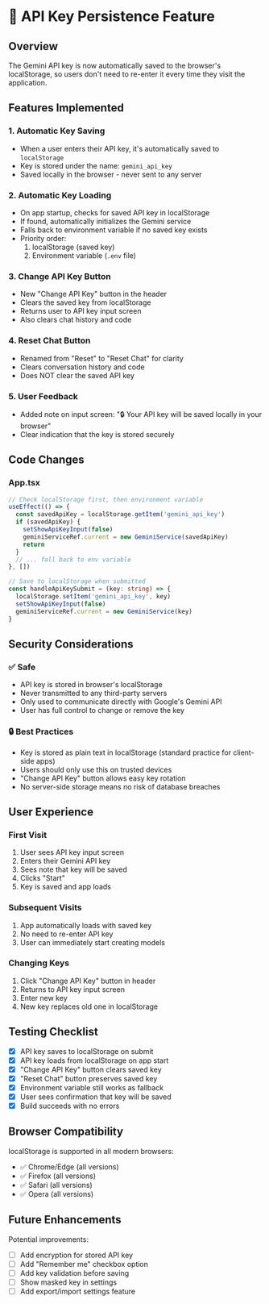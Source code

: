 # 🔑 API Key Persistence Feature

## Overview
The Gemini API key is now automatically saved to the browser's localStorage, so users don't need to re-enter it every time they visit the application.

## Features Implemented

### 1. **Automatic Key Saving**
- When a user enters their API key, it's automatically saved to `localStorage`
- Key is stored under the name: `gemini_api_key`
- Saved locally in the browser - never sent to any server

### 2. **Automatic Key Loading**
- On app startup, checks for saved API key in localStorage
- If found, automatically initializes the Gemini service
- Falls back to environment variable if no saved key exists
- Priority order:
  1. localStorage (saved key)
  2. Environment variable (`.env` file)

### 3. **Change API Key Button**
- New "Change API Key" button in the header
- Clears the saved key from localStorage
- Returns user to API key input screen
- Also clears chat history and code

### 4. **Reset Chat Button**
- Renamed from "Reset" to "Reset Chat" for clarity
- Clears conversation history and code
- Does NOT clear the saved API key

### 5. **User Feedback**
- Added note on input screen: "🔒 Your API key will be saved locally in your browser"
- Clear indication that the key is stored securely

## Code Changes

### App.tsx
```typescript
// Check localStorage first, then environment variable
useEffect(() => {
  const savedApiKey = localStorage.getItem('gemini_api_key')
  if (savedApiKey) {
    setShowApiKeyInput(false)
    geminiServiceRef.current = new GeminiService(savedApiKey)
    return
  }
  // ... fall back to env variable
}, [])

// Save to localStorage when submitted
const handleApiKeySubmit = (key: string) => {
  localStorage.setItem('gemini_api_key', key)
  setShowApiKeyInput(false)
  geminiServiceRef.current = new GeminiService(key)
}
```

## Security Considerations

### ✅ Safe
- API key is stored in browser's localStorage
- Never transmitted to any third-party servers
- Only used to communicate directly with Google's Gemini API
- User has full control to change or remove the key

### 🔒 Best Practices
- Key is stored as plain text in localStorage (standard practice for client-side apps)
- Users should only use this on trusted devices
- "Change API Key" button allows easy key rotation
- No server-side storage means no risk of database breaches

## User Experience

### First Visit
1. User sees API key input screen
2. Enters their Gemini API key
3. Sees note that key will be saved
4. Clicks "Start"
5. Key is saved and app loads

### Subsequent Visits
1. App automatically loads with saved key
2. No need to re-enter API key
3. User can immediately start creating models

### Changing Keys
1. Click "Change API Key" button in header
2. Returns to API key input screen
3. Enter new key
4. New key replaces old one in localStorage

## Testing Checklist

- [x] API key saves to localStorage on submit
- [x] API key loads from localStorage on app start
- [x] "Change API Key" button clears saved key
- [x] "Reset Chat" button preserves saved key
- [x] Environment variable still works as fallback
- [x] User sees confirmation that key will be saved
- [x] Build succeeds with no errors

## Browser Compatibility

localStorage is supported in all modern browsers:
- ✅ Chrome/Edge (all versions)
- ✅ Firefox (all versions)
- ✅ Safari (all versions)
- ✅ Opera (all versions)

## Future Enhancements

Potential improvements:
- [ ] Add encryption for stored API key
- [ ] Add "Remember me" checkbox option
- [ ] Add key validation before saving
- [ ] Show masked key in settings
- [ ] Add export/import settings feature
